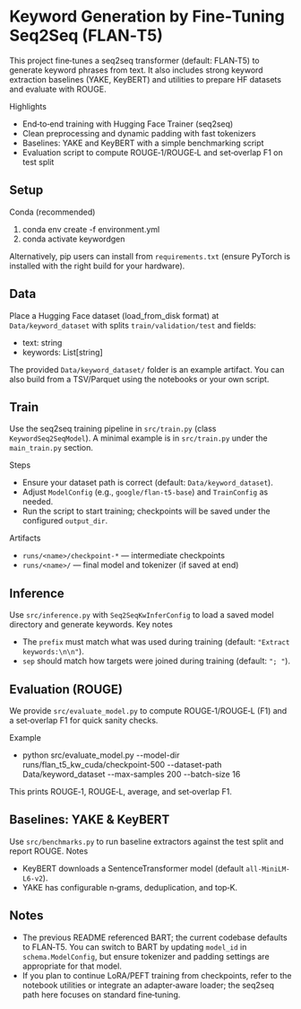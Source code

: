# Keyword Generation by Fine‑Tuning Seq2Seq (FLAN‑T5)

This project fine‑tunes a seq2seq transformer (default: FLAN‑T5) to generate keyword phrases from text. It also includes strong keyword extraction baselines (YAKE, KeyBERT) and utilities to prepare HF datasets and evaluate with ROUGE.

Highlights
- End‑to‑end training with Hugging Face Trainer (seq2seq)
- Clean preprocessing and dynamic padding with fast tokenizers
- Baselines: YAKE and KeyBERT with a simple benchmarking script
- Evaluation script to compute ROUGE‑1/ROUGE‑L and set‑overlap F1 on test split

## Setup

Conda (recommended)
1. conda env create -f environment.yml
2. conda activate keywordgen

Alternatively, pip users can install from `requirements.txt` (ensure PyTorch is installed with the right build for your hardware).

## Data

Place a Hugging Face dataset (load_from_disk format) at `Data/keyword_dataset` with splits `train/validation/test` and fields:
- text: string
- keywords: List[string]

The provided `Data/keyword_dataset/` folder is an example artifact. You can also build from a TSV/Parquet using the notebooks or your own script.

## Train

Use the seq2seq training pipeline in `src/train.py` (class `KeywordSeq2SeqModel`). A minimal example is in `src/train.py` under the `main_train.py` section.

Steps
- Ensure your dataset path is correct (default: `Data/keyword_dataset`).
- Adjust `ModelConfig` (e.g., `google/flan-t5-base`) and `TrainConfig` as needed.
- Run the script to start training; checkpoints will be saved under the configured `output_dir`.

Artifacts
- `runs/<name>/checkpoint-*` — intermediate checkpoints
- `runs/<name>/` — final model and tokenizer (if saved at end)

## Inference

Use `src/inference.py` with `Seq2SeqKwInferConfig` to load a saved model directory and generate keywords.
Key notes
- The `prefix` must match what was used during training (default: `"Extract keywords:\n\n"`).
- `sep` should match how targets were joined during training (default: `"; "`).

## Evaluation (ROUGE)

We provide `src/evaluate_model.py` to compute ROUGE‑1/ROUGE‑L (F1) and a set‑overlap F1 for quick sanity checks.

Example
- python src/evaluate_model.py --model-dir runs/flan_t5_kw_cuda/checkpoint-500 --dataset-path Data/keyword_dataset --max-samples 200 --batch-size 16

This prints ROUGE‑1, ROUGE‑L, average, and set‑overlap F1.

## Baselines: YAKE & KeyBERT

Use `src/benchmarks.py` to run baseline extractors against the test split and report ROUGE.
Notes
- KeyBERT downloads a SentenceTransformer model (default `all-MiniLM-L6-v2`).
- YAKE has configurable n‑grams, deduplication, and top‑K.

## Notes

- The previous README referenced BART; the current codebase defaults to FLAN‑T5. You can switch to BART by updating `model_id` in `schema.ModelConfig`, but ensure tokenizer and padding settings are appropriate for that model.
- If you plan to continue LoRA/PEFT training from checkpoints, refer to the notebook utilities or integrate an adapter‑aware loader; the seq2seq path here focuses on standard fine‑tuning.

